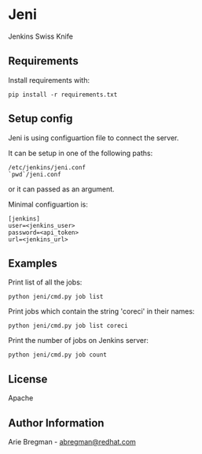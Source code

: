Jeni
====

Jenkins Swiss Knife

Requirements
------------

Install requirements with:

    pip install -r requirements.txt

Setup config
------------

Jeni is using configuartion file to connect the server.

It can be setup in one of the following paths:

    /etc/jenkins/jeni.conf
    `pwd`/jeni.conf

or it can passed as an argument.

Minimal configuartion is:

    [jenkins]
    user=<jenkins_user>
    password=<api_token>
    url=<jenkins_url>

Examples
--------

Print list of all the jobs:

    python jeni/cmd.py job list

Print jobs which contain the string 'coreci' in their names:

    python jeni/cmd.py job list coreci

Print the number of jobs on Jenkins server:

    python jeni/cmd.py job count

License
-------

Apache

Author Information
------------------

Arie Bregman - abregman@redhat.com
